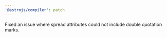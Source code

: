 ```yaml
---
'@astrojs/compiler': patch
---
```


Fixed an issue where spread attributes could not include double quotation marks.
